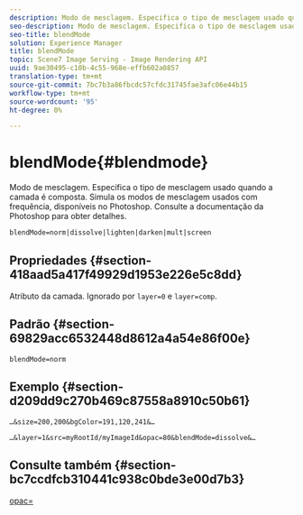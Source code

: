 ```yaml
---
description: Modo de mesclagem. Especifica o tipo de mesclagem usado quando a camada é composta. Simula os modos de mesclagem usados com frequência, disponíveis no Photoshop. Consulte a documentação da Photoshop para obter detalhes.
seo-description: Modo de mesclagem. Especifica o tipo de mesclagem usado quando a camada é composta. Simula os modos de mesclagem usados com frequência, disponíveis no Photoshop. Consulte a documentação da Photoshop para obter detalhes.
seo-title: blendMode
solution: Experience Manager
title: blendMode
topic: Scene7 Image Serving - Image Rendering API
uuid: 9ae30495-c10b-4c55-968e-effb602a0857
translation-type: tm+mt
source-git-commit: 7bc7b3a86fbcdc57cfdc31745fae3afc06e44b15
workflow-type: tm+mt
source-wordcount: '95'
ht-degree: 0%

---
```



# blendMode{#blendmode}

Modo de mesclagem. Especifica o tipo de mesclagem usado quando a camada é composta. Simula os modos de mesclagem usados com frequência, disponíveis no Photoshop. Consulte a documentação da Photoshop para obter detalhes.

`blendMode=norm|dissolve|lighten|darken|mult|screen`

## Propriedades {#section-418aad5a417f49929d1953e226e5c8dd}

Atributo da camada. Ignorado por `layer=0` e `layer=comp`.

## Padrão {#section-69829acc6532448d8612a4a54e86f00e}

`blendMode=norm`

## Exemplo {#section-d209dd9c270b469c87558a8910c50b61}

`…&size=200,200&bgColor=191,120,241&…`

`…&layer=1&src=myRootId/myImageId&opac=80&blendMode=dissolve&…`

## Consulte também {#section-bc7ccdfcb310441c938c0bde3e00d7b3}

[opac=](../../../../../is-api/http-ref/image-serving-api-ref/c-http-protocol-reference/c-command-reference/r-opac.md#reference-d2269b51aca34599a08d0a46ee5c27e5)
